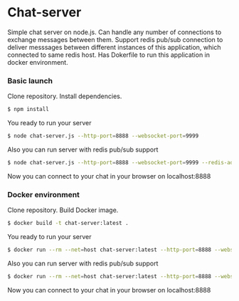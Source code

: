 # Chat-server

Simple chat server on node.js. 
Can handle any number of connections to exchange messages between them.
Support redis pub/sub connection to deliver messsages between different instances of this application, which connected to same redis host.
Has Dokerfile to run this application in docker environment.

### Basic launch
Clone repository.
Install dependencies.

```sh
$ npm install
```

You ready to run your server

```sh
$ node chat-server.js --http-port=8888 --websocket-port=9999
```

Also you can run server with redis pub/sub support

```sh
$ node chat-server.js --http-port=8888 --websocket-port=9999 --redis-address=127.0.0.1:6379
```

Now you can connect to your chat in your browser on localhost:8888

### Docker environment
Clone repository.
Build Docker image.

```sh
$ docker build -t chat-server:latest .
```

You ready to run your server

```sh
$ docker run --rm --net=host chat-server:latest --http-port=8888 --websocket-port=9999
```

Also you can run server with redis pub/sub support

```sh
$ docker run --rm --net=host chat-server:latest --http-port=8888 --websocket-port=9999 --redis-address=127.0.0.1:6379
```

Now you can connect to your chat in your browser on localhost:8888

